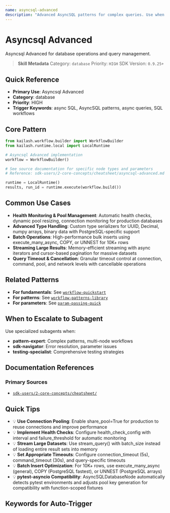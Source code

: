 ```yaml
---
name: asyncsql-advanced
description: "Advanced AsyncSQL patterns for complex queries. Use when asking 'async SQL', 'AsyncSQL patterns', 'async queries', 'SQL workflows', or 'async database'."
---
```


# Asyncsql Advanced

Asyncsql Advanced for database operations and query management.

> **Skill Metadata**
> Category: `database`
> Priority: `HIGH`
> SDK Version: `0.9.25+`

## Quick Reference

- **Primary Use**: Asyncsql Advanced
- **Category**: database
- **Priority**: HIGH
- **Trigger Keywords**: async SQL, AsyncSQL patterns, async queries, SQL workflows

## Core Pattern

```python
from kailash.workflow.builder import WorkflowBuilder
from kailash.runtime.local import LocalRuntime

# Asyncsql Advanced implementation
workflow = WorkflowBuilder()

# See source documentation for specific node types and parameters
# Reference: sdk-users/2-core-concepts/cheatsheet/asyncsql-advanced.md

runtime = LocalRuntime()
results, run_id = runtime.execute(workflow.build())
```


## Common Use Cases

- **Health Monitoring & Pool Management**: Automatic health checks, dynamic pool resizing, connection monitoring for production databases
- **Advanced Type Handling**: Custom type serializers for UUID, Decimal, numpy arrays, binary data with PostgreSQL-specific support
- **Batch Operations**: High-performance bulk inserts using execute_many_async, COPY, or UNNEST for 10K+ rows
- **Streaming Large Results**: Memory-efficient streaming with async iterators and cursor-based pagination for massive datasets
- **Query Timeout & Cancellation**: Granular timeout control at connection, command, pool, and network levels with cancellable operations

## Related Patterns

- **For fundamentals**: See [`workflow-quickstart`](#)
- **For patterns**: See [`workflow-patterns-library`](#)
- **For parameters**: See [`param-passing-quick`](#)

## When to Escalate to Subagent

Use specialized subagents when:
- **pattern-expert**: Complex patterns, multi-node workflows
- **sdk-navigator**: Error resolution, parameter issues
- **testing-specialist**: Comprehensive testing strategies

## Documentation References

### Primary Sources
- [`sdk-users/2-core-concepts/cheatsheet/`](../../../sdk-users/2-core-concepts/cheatsheet/)

## Quick Tips

- 💡 **Use Connection Pooling**: Enable share_pool=True for production to reuse connections and improve performance
- 💡 **Implement Health Checks**: Configure health_check_config with interval and failure_threshold for automatic monitoring
- 💡 **Stream Large Datasets**: Use stream_query() with batch_size instead of loading entire result sets into memory
- 💡 **Set Appropriate Timeouts**: Configure connection_timeout (5s), command_timeout (30s), and query-specific timeouts
- 💡 **Batch Insert Optimization**: For 10K+ rows, use execute_many_async (general), COPY (PostgreSQL fastest), or UNNEST (PostgreSQL arrays)
- 💡 **pytest-asyncio Compatibility**: AsyncSQLDatabaseNode automatically detects pytest environments and adjusts pool key generation for compatibility with function-scoped fixtures

## Keywords for Auto-Trigger

<!-- Trigger Keywords: async SQL, AsyncSQL patterns, async queries, SQL workflows -->
